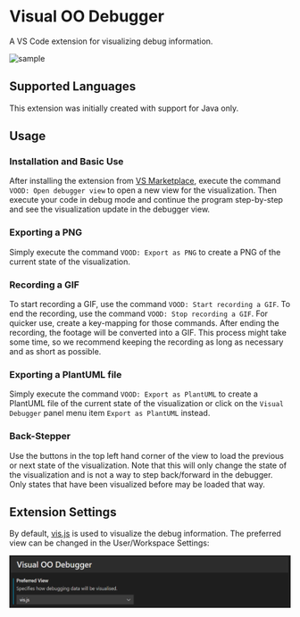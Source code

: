 # Visual OO Debugger

A VS Code extension for visualizing debug information.

![sample](./images/sample.gif)

## Supported Languages

This extension was initially created with support for Java only.

## Usage

### Installation and Basic Use

After installing the extension from [VS Marketplace](https://marketplace.visualstudio.com/items?itemName=GinoCardilloOST.visual-oo-debugger), execute the command `VOOD: Open debugger view` to open a new view for the visualization. Then execute your code in debug mode and continue the program step-by-step and see the visualization update in the debugger view.

### Exporting a PNG

Simply execute the command `VOOD: Export as PNG` to create a PNG of the current state of the visualization.

### Recording a GIF

To start recording a GIF, use the command `VOOD: Start recording a GIF`. To end the recording, use the command `VOOD: Stop recording a GIF`. For quicker use, create a key-mapping for those commands.
After ending the recording, the footage will be converted into a GIF. This process might take some time, so we recommend keeping the recording as long as necessary and as short as possible.

### Exporting a PlantUML file

Simply execute the command `VOOD: Export as PlantUML` to create a PlantUML file of the current state of the visualization
or click on the `Visual Debugger` panel menu item `Export as PlantUML` instead.

### Back-Stepper

Use the buttons in the top left hand corner of the view to load the previous or next state of the visualization. Note that this will only change the state of the visualization and is not a way to step back/forward in the debugger. Only states that have been visualized before may be loaded that way.

## Extension Settings

By default, [vis.js](https://visjs.org/) is used to visualize the debug information. The preferred view can be changed in the User/Workspace Settings:

![settings](./images/settings.png)
